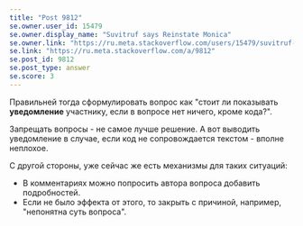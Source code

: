 ```yaml
---
title: "Post 9812"
se.owner.user_id: 15479
se.owner.display_name: "Suvitruf says Reinstate Monica"
se.owner.link: "https://ru.meta.stackoverflow.com/users/15479/suvitruf-says-reinstate-monica"
se.link: "https://ru.meta.stackoverflow.com/a/9812"
se.post_id: 9812
se.post_type: answer
se.score: 3
---
```

<p>Правильней тогда сформулировать вопрос как "стоит ли показывать <strong>уведомление</strong> участнику, если в вопросе нет ничего, кроме кода?".</p>

<p>Запрещать вопросы - не самое лучше решение. А вот выводить уведомление в случае, если код не сопровождается текстом - вполне неплохое.</p>

<p>С другой стороны, уже сейчас же есть механизмы для таких ситуаций:</p>

<ul>
<li>В комментариях можно попросить автора вопроса добавить подробностей.</li>
<li>Если не было эффекта от этого, то закрыть с причиной, например, "непонятна суть вопроса".</li>
</ul>
